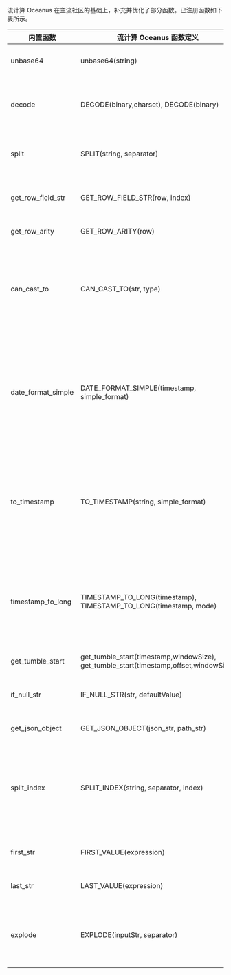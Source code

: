 流计算 Oceanus 在主流社区的基础上，补充并优化了部分函数。已注册函数如下表所示。

|   内置函数   | 流计算 Oceanus 函数定义 | Flink 社区 函数定义 | 注意点 |
|---------|---------|---------|---------|
|unbase64|unbase64(string)|-|流计算 Oceanus：对 base64的字符串解码，输入 string， 输出 Array[Byte]。|
|    decode     | DECODE(binary,charset), DECODE(binary) |  DECODE(binary, string) | 流计算 Oceanus：DECODE(binary)默认使用 charset="UTF-8"。<br> Flink社区：如果任一参数为空，则返回为空。 |
| split | SPLIT(string, separator)  | - | 流计算 Oceanus：将 string 表示的字符串以 separator 指定的分隔符拆分，并返回一个 Row 类型的对象。 |
| get_row_field_str | GET_ROW_FIELD_STR(row, index) | - | 流计算 Oceanus：获取某个 Row 类型对象 row 的第 index 列的值，index 从0开始计数。返回值为字符串 VARCHAR 类型。 |
| get_row_arity | GET_ROW_ARITY(row)  | - | 流计算 Oceanus：获取某个 Row 类型对象 row 的列数。 |
| can_cast_to | CAN_CAST_TO(str, type)  | - | 流计算 Oceanus：判断 str 字符串是否可以被转换为 type 指定的类型，返回值为布尔型。返回值可以在 CASE 语句中作为条件使用。例如 CAN_CAST_TO('123456', 'INTEGER') 则返回 True，而 CAN_CAST_TO('a145', 'DOUBLE') 则返回 False。 |
| date_format_simple |  DATE_FORMAT_SIMPLE(timestamp, simple_format) | - | 流计算 Oceanus：将 BIGINT(Long)类型的字段（毫秒为单位的 Unix 时间戳）以 Java 的 SimpleDateFormat 支持的时间格式化模板转为字符串形式。例如 DATE_FORMAT_SIMPLE(unix_ts, 'yyyy-MM-dd HH:mm:ss') 会返回 "2020-01-01 12:13:14" 这样格式的字符串。传入  Long，返回 String。 |
| to_timestamp |  TO_TIMESTAMP(string, simple_format) | TO_TIMESTAMP(string1[, string2]) | 流计算 Oceanus：以 Java 的 SimpleDateFormat 支持的时间格式化模板 simple_format，将 string 字符串格式化为 Timestamp 类型的时间戳。默认以东八区为准。 例如 TO_TIMESTAMP(ts, 'yyyy-MM-dd HH:mm:ss')。传入 string，返回 Timestamp。<br>Flink 社区：一致 |
| timestamp_to_long | TIMESTAMP_TO_LONG(timestamp), TIMESTAMP_TO_LONG(timestamp, mode) | - | 流计算 Oceanus：将某个 TIMESTAMP 类型的参数转为 BIGINT (Long) 类型的值。若 mode 为 'SECOND'，则转为以秒来计数的 Unix 时间戳，例如1548403425。若 mode 为其他值或者省略，则转为以毫秒计数的 Unix 时间戳，例如1548403425512。 |
| get_tumble_start | get_tumble_start(timestamp,windowSize), get_tumble_start(timestamp,offset,windowSize) | - | 流计算 Oceanus：获取窗口的起始时间，默认 offset = 0。 |
| if_null_str | IF_NULL_STR(str, defaultValue)  | - | 流计算 Oceanus：如果 str 不为 NULL，则返回 str 本身；如果 str 为 NULL，则返回第二项参数 defaultValue。 |
| get_json_object | GET_JSON_OBJECT(json_str, path_str) | - | 流计算 Oceanus：获取嵌套JSON，示例可参见[文档](https://cloud.tencent.com/document/product/849/18073)。 |
| split_index | SPLIT_INDEX(string, separator, index) | SPLIT_INDEX(string1, string2, integer1) | 将 string 表示的字符串以 separator 指定的分隔符拆分，并获取第 index 项，返回值为字符串 VARCHAR 类型。其中 index 从0开始计数。流计算 Oceanus：如果 string == null 或者 separator == null 则返回 string。<br>Flink 社区： 其中三项如果有任一项参数为空则返回 null。|
| first_str |FIRST_VALUE(expression)|FIRST_VALUE(expression)| 流计算 Oceanus：聚合函数，返回一系列数据中，第一个数据。<br>Flink 社区：一致。|
| last_str | LAST_VALUE(expression) | LAST_VALUE(expression) | 流计算 Oceanus：聚合函数，返回一系列数据中，最后一个数据。<br>Flink 社区：一致。 |
| explode | EXPLODE(inputStr, separator) | - | 流计算 Oceanus：将某个字符串分割为一张有多行的临时表。这个函数属于 Table Function，需要使用 LATERAL TABLE ( ) 关键字来引用此动态生成的临时表并作为 JOIN 条件的右表。 |

